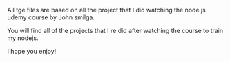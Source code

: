 All tge files are based on all the project that I did watching the node js udemy course by John smilga.

You will find all of the projects that I re did after watching the course to train my nodejs.

I hope you enjoy!
